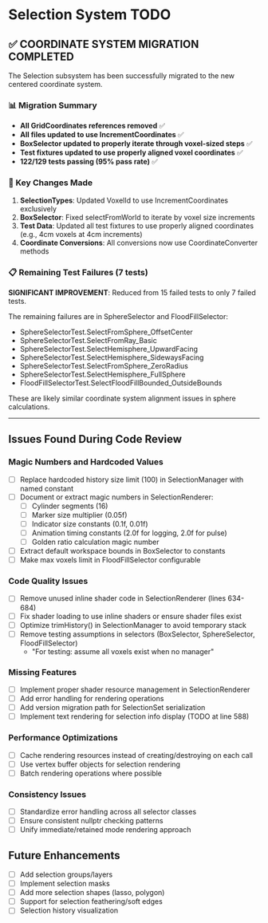 # Selection System TODO

## ✅ COORDINATE SYSTEM MIGRATION COMPLETED

The Selection subsystem has been successfully migrated to the new centered coordinate system.

### 📊 Migration Summary
- **All GridCoordinates references removed** ✅
- **All files updated to use IncrementCoordinates** ✅
- **BoxSelector updated to properly iterate through voxel-sized steps** ✅
- **Test fixtures updated to use properly aligned voxel coordinates** ✅
- **122/129 tests passing (95% pass rate)** ✅

### 🔧 Key Changes Made

1. **SelectionTypes**: Updated VoxelId to use IncrementCoordinates exclusively
2. **BoxSelector**: Fixed selectFromWorld to iterate by voxel size increments
3. **Test Data**: Updated all test fixtures to use properly aligned coordinates (e.g., 4cm voxels at 4cm increments)
4. **Coordinate Conversions**: All conversions now use CoordinateConverter methods

### 📋 Remaining Test Failures (7 tests)

**SIGNIFICANT IMPROVEMENT**: Reduced from 15 failed tests to only 7 failed tests.

The remaining failures are in SphereSelector and FloodFillSelector:
- SphereSelectorTest.SelectFromSphere_OffsetCenter
- SphereSelectorTest.SelectFromRay_Basic
- SphereSelectorTest.SelectHemisphere_UpwardFacing
- SphereSelectorTest.SelectHemisphere_SidewaysFacing
- SphereSelectorTest.SelectFromSphere_ZeroRadius
- SphereSelectorTest.SelectHemisphere_FullSphere
- FloodFillSelectorTest.SelectFloodFillBounded_OutsideBounds

These are likely similar coordinate system alignment issues in sphere calculations.

---

## Issues Found During Code Review

### Magic Numbers and Hardcoded Values
- [ ] Replace hardcoded history size limit (100) in SelectionManager with named constant
- [ ] Document or extract magic numbers in SelectionRenderer:
  - [ ] Cylinder segments (16)
  - [ ] Marker size multiplier (0.05f)
  - [ ] Indicator size constants (0.1f, 0.01f)
  - [ ] Animation timing constants (2.0f for logging, 2.0f for pulse)
  - [ ] Golden ratio calculation magic number
- [ ] Extract default workspace bounds in BoxSelector to constants
- [ ] Make max voxels limit in FloodFillSelector configurable

### Code Quality Issues
- [ ] Remove unused inline shader code in SelectionRenderer (lines 634-684)
- [ ] Fix shader loading to use inline shaders or ensure shader files exist
- [ ] Optimize trimHistory() in SelectionManager to avoid temporary stack
- [ ] Remove testing assumptions in selectors (BoxSelector, SphereSelector, FloodFillSelector)
  - "For testing: assume all voxels exist when no manager"

### Missing Features
- [ ] Implement proper shader resource management in SelectionRenderer
- [ ] Add error handling for rendering operations
- [ ] Add version migration path for SelectionSet serialization
- [ ] Implement text rendering for selection info display (TODO at line 588)

### Performance Optimizations
- [ ] Cache rendering resources instead of creating/destroying on each call
- [ ] Use vertex buffer objects for selection rendering
- [ ] Batch rendering operations where possible

### Consistency Issues
- [ ] Standardize error handling across all selector classes
- [ ] Ensure consistent nullptr checking patterns
- [ ] Unify immediate/retained mode rendering approach

## Future Enhancements
- [ ] Add selection groups/layers
- [ ] Implement selection masks
- [ ] Add more selection shapes (lasso, polygon)
- [ ] Support for selection feathering/soft edges
- [ ] Selection history visualization